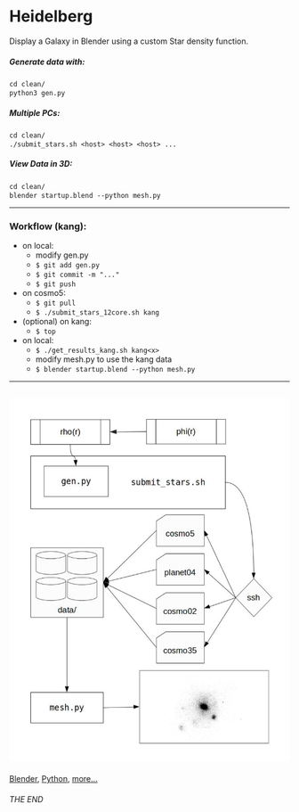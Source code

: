# Heidelberg

Display a Galaxy in Blender using a custom Star density function.

##### Generate data with:
```
cd clean/
python3 gen.py
```

##### Multiple PCs:
```
cd clean/
./submit_stars.sh <host> <host> <host> ...
```

##### View Data in 3D:
```
cd clean/
blender startup.blend --python mesh.py
```

---
### Workflow (kang):

- on local:
  - modify gen.py
  - `$ git add gen.py`
  - `$ git commit -m "..."`
  - `$ git push`
- on cosmo5:
  - `$ git pull`
  - `$ ./submit_stars_12core.sh kang`
- (optional) on kang:
  - `$ top` 
- on local:
  - `$ ./get_results_kang.sh kang<x>`
  - modify mesh.py to use the kang<x> data
  - `$ blender startup.blend --python mesh.py`

---
![process](https://github.com/HanEmile/Heidelberg/blob/master/visuals/process1.jpg)
---

[Blender](https://www.blender.org),
[Python](https://www.python.org/),
[more...](markdown/notes.md)

###### THE END
